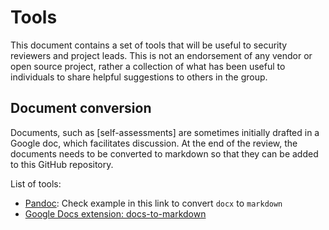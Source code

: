 # Tools

This document contains a set of tools that will be useful to security reviewers
and project leads. This is not an endorsement of any vendor or open source
project, rather a collection of what has been useful to individuals to share
helpful suggestions to others in the group.

## Document conversion

Documents, such as [self-assessments] are sometimes initially drafted in a
Google doc, which facilitates discussion. At the end of the review, the
documents needs to be converted to markdown so that they can be added to this
GitHub repository.

<!-- cSpell:ignore Pandoc -->
List of tools:

- [Pandoc](https://pandoc.org/demos.html): Check example in this link to convert
`docx` to `markdown` 
- [Google Docs extension: docs-to-markdown](https://workspace.google.com/marketplace/app/docs_to_markdown/700168918607)
